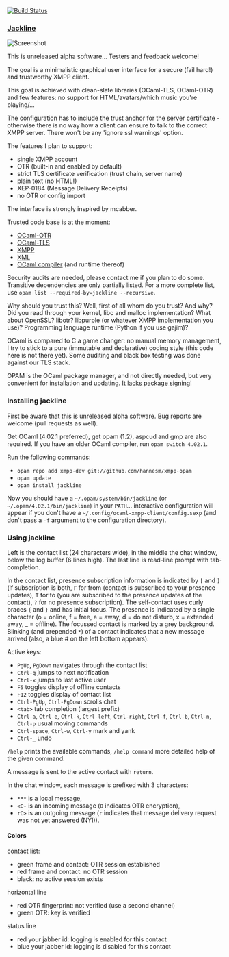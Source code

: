 [![Build Status](https://travis-ci.org/hannesm/jackline.svg?branch=master)](https://travis-ci.org/hannesm/jackline)

### [Jackline](https://en.wikipedia.org/wiki/Jackline)

![Screenshot](http://berlin.ccc.de/~hannes/jackline.png)

This is unreleased alpha software... Testers and feedback welcome!

The goal is a minimalistic graphical user interface for a secure (fail hard!) and trustworthy XMPP client.

This goal is achieved with clean-slate libraries (OCaml-TLS, OCaml-OTR) and few features: no support for HTML/avatars/which music you're playing/...

The configuration has to include the trust anchor for the server certificate - otherwise there is no way how a client can ensure to talk to the correct XMPP server. There won't be any 'ignore ssl warnings' option.

The features I plan to support:
- single XMPP account
- OTR (built-in and enabled by default)
- strict TLS certificate verification (trust chain, server name)
- plain text (no HTML!)
- XEP-0184 (Message Delivery Receipts)
- no OTR or config import

The interface is strongly inspired by mcabber.

Trusted code base is at the moment:
- [OCaml-OTR](https://github.com/hannesm/ocaml-otr)
- [OCaml-TLS](https://github.com/mirleft/ocaml-tls)
- [XMPP](https://github.com/hannesm/xmpp)
- [XML](https://github.com/ermine/xml)
- [OCaml compiler](http://ocaml.org/) (and runtime thereof)

Security audits are needed, please contact me if you plan to do some. Transitive dependencies are only partially listed. For a more complete list, use ``opam list --required-by=jackline --recursive``.

Why should you trust this? Well, first of all whom do you trust? And why? Did you read through your kernel, libc and malloc implementation? What about OpenSSL? libotr? libpurple (or whatever XMPP implementation you use)? Programming language runtime (Python if you use gajim)?

OCaml is compared to C a game changer: no manual memory management, I try to stick to a pure (immutable and declarative) coding style (this code here is not there yet). Some auditing and black box testing was done against our TLS stack.

OPAM is the OCaml package manager, and not directly needed, but very convenient for installation and updating. [It lacks package signing](https://github.com/ocaml/opam/issues/423)!

### Installing jackline

First be aware that this is unreleased alpha software. Bug reports are welcome (pull requests as well).

Get OCaml (4.02.1 preferred), get opam (1.2), aspcud and gmp are also required.
If you have an older OCaml compiler, run `opam switch 4.02.1`.

Run the following commands:
- `opam repo add xmpp-dev git://github.com/hannesm/xmpp-opam`
- `opam update`
- `opam install jackline`

Now you should have a `~/.opam/system/bin/jackline` (or `~/.opam/4.02.1/bin/jackline`) in your `PATH`... interactive configuration will appear if you don't have a `~/.config/ocaml-xmpp-client/config.sexp` (and don't pass a `-f` argument to the configuration directory).

### Using jackline

Left is the contact list (24 characters wide), in the middle the chat window, below the log buffer (6 lines high). The last line is read-line prompt with tab-completion.

In the contact list, presence subscription information is indicated by `[` and `]` (if subscription is both, `F` for from (contact is subscribed to your presence updates), `T` for to (you are subscribed to the presence updates of the contact), `?` for no presence subscription). The self-contact uses curly braces `{` and `}` and has initial focus.
The presence is indicated by a single character (o = online, f = free, a = away, d = do not disturb, x = extended away, _ = offline).
The focussed contact is marked by a grey background. Blinking (and prepended `*`) of a contact indicates that a new message arrived (also, a blue # on the left bottom appears).

Active keys:
- `PgUp`, `PgDown` navigates through the contact list
- `Ctrl-q` jumps to next notification
- `Ctrl-x` jumps to last active user
- `F5` toggles display of offline contacts
- `F12` toggles display of contact list
- `Ctrl-PgUp`, `Ctrl-PgDown` scrolls chat
- `<tab>` tab completion (largest prefix)
- `Ctrl-a`, `Ctrl-e`, `Ctrl-k`, `Ctrl-left`, `Ctrl-right`, `Ctrl-f`, `Ctrl-b`, `Ctrl-n`, `Ctrl-p` usual moving commands
- `Ctrl-space`, `Ctrl-w`, `Ctrl-y` mark and yank
- `Ctrl-_` undo

`/help` prints the available commands, `/help command` more detailed help of the given command.

A message is sent to the active contact with `return`.

In the chat window, each message is prefixed with 3 characters:
- `***` is a local message,
- `<O-` is an incoming message (`O` indicates OTR encryption),
- `rO>` is an outgoing message (`r` indicates that message delivery request was not yet answered (NYI)).

#### Colors

contact list:
- green frame and contact: OTR session established
- red frame and contact: no OTR session
- black: no active session exists

horizontal line
- red OTR fingerprint: not verified (use a second channel)
- green OTR: key is verified

status line
- red your jabber id: logging is enabled for this contact
- blue your jabber id: logging is disabled for this contact
